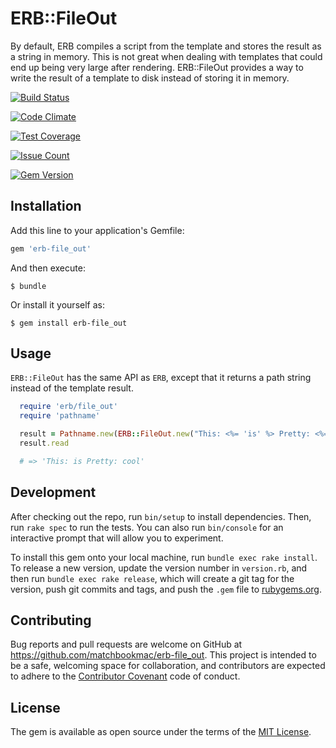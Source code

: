 # ERB::FileOut

By default, ERB compiles a script from the template and stores the result as a string in memory.
This is not great when dealing with templates that could end up being very large after rendering.
ERB::FileOut provides a way to write the result of a template to disk instead of storing it in memory.

[![Build Status](https://travis-ci.org/matchbookmac/erb-file_out.svg?branch=master)](https://travis-ci.org/matchbookmac/erb-file_out)

[![Code Climate](https://codeclimate.com/github/matchbookmac/erb-file_out/badges/gpa.svg)](https://codeclimate.com/github/matchbookmac/erb-file_out)

[![Test Coverage](https://codeclimate.com/github/matchbookmac/erb-file_out/badges/coverage.svg)](https://codeclimate.com/github/matchbookmac/erb-file_out/coverage)

[![Issue Count](https://codeclimate.com/github/matchbookmac/erb-file_out/badges/issue_count.svg)](https://codeclimate.com/github/matchbookmac/erb-file_out)

[![Gem Version](https://badge.fury.io/rb/erb-file_out.svg)](https://badge.fury.io/rb/erb-file_out)

## Installation

Add this line to your application's Gemfile:

```ruby
gem 'erb-file_out'
```

And then execute:

    $ bundle

Or install it yourself as:

    $ gem install erb-file_out

## Usage

`ERB::FileOut` has the same API as `ERB`, except that it returns a path string instead of the template result.

``` ruby
  require 'erb/file_out'
  require 'pathname'

  result = Pathname.new(ERB::FileOut.new("This: <%= 'is' %> Pretty: <%= 'cool' %>")
  result.read

  # => 'This: is Pretty: cool'
```

## Development

After checking out the repo, run `bin/setup` to install dependencies. Then, run `rake spec` to run the tests.
You can also run `bin/console` for an interactive prompt that will allow you to experiment.

To install this gem onto your local machine, run `bundle exec rake install`. To release a new version, update the
version number in `version.rb`, and then run `bundle exec rake release`, which will create a git tag for the version,
push git commits and tags, and push the `.gem` file to [rubygems.org](https://rubygems.org).

## Contributing

Bug reports and pull requests are welcome on GitHub at https://github.com/matchbookmac/erb-file_out. This project is
intended to be a safe, welcoming space for collaboration, and contributors are expected to adhere to the
[Contributor Covenant](http://contributor-covenant.org) code of conduct.

## License

The gem is available as open source under the terms of the [MIT License](http://opensource.org/licenses/MIT).
